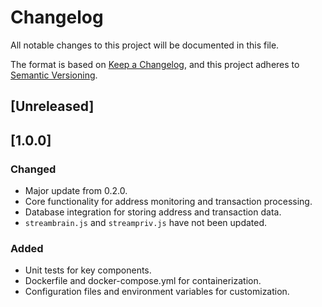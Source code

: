 # Changelog

All notable changes to this project will be documented in this file.

The format is based on [Keep a Changelog](https://keepachangelog.com/en/1.1.0/),
and this project adheres to [Semantic Versioning](https://semver.org/spec/v2.0.0.html).

## [Unreleased]

## [1.0.0]

### Changed

- Major update from 0.2.0.
- Core functionality for address monitoring and transaction processing.
- Database integration for storing address and transaction data.
- `streambrain.js` and `streampriv.js` have not been updated.

### Added

- Unit tests for key components.
- Dockerfile and docker-compose.yml for containerization.
- Configuration files and environment variables for customization.
